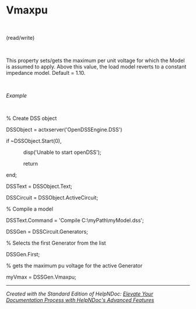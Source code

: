 # Vmaxpu

&nbsp;

(read/write)

&nbsp;

This property sets/gets the maximum per unit voltage for which the Model is assumed to apply. Above this value, the load model reverts to a constant impedance model. Default = 1.10.

&nbsp;

*Example*

&nbsp;

% Create DSS object

DSSObject = actxserver('OpenDSSEngine.DSS')

if ~DSSObject.Start(0),

&nbsp; &nbsp; &nbsp; &nbsp; &nbsp; &nbsp; disp('Unable to start openDSS');

&nbsp; &nbsp; &nbsp; &nbsp; &nbsp; &nbsp; return

end;

DSSText = DSSObject.Text;

DSSCircuit = DSSObject.ActiveCircuit;

% Compile a model &nbsp; &nbsp;

DSSText.Command = 'Compile C:\\myPath\\myModel.dss';

DSSGen = DSSCircuit.Generators;

% Selects the first Generator from the list

DSSGen.First;

% gets the maximum pu voltage for the active Generator

myVmax = DSSGen.Vmaxpu;

***
_Created with the Standard Edition of HelpNDoc: [Elevate Your Documentation Process with HelpNDoc's Advanced Features](<https://www.helpndoc.com/feature-tour/stunning-user-interface/>)_
